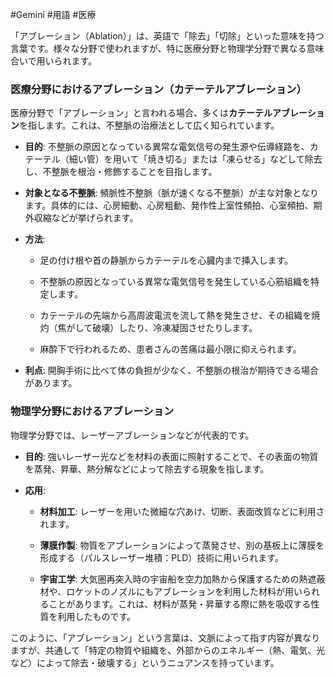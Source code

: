 #Gemini #用語 #医療

「アブレーション（Ablation）」は、英語で「除去」「切除」といった意味を持つ言葉です。様々な分野で使われますが、特に医療分野と物理学分野で異なる意味合いで用いられます。

### 医療分野におけるアブレーション（カテーテルアブレーション）

医療分野で「アブレーション」と言われる場合、多くは**カテーテルアブレーション**を指します。これは、不整脈の治療法として広く知られています。

- **目的**: 不整脈の原因となっている異常な電気信号の発生源や伝導経路を、カテーテル（細い管）を用いて「焼き切る」または「凍らせる」などして除去し、不整脈を根治・修飾することを目指します。
    
- **対象となる不整脈**: 頻脈性不整脈（脈が速くなる不整脈）が主な対象となります。具体的には、心房細動、心房粗動、発作性上室性頻拍、心室頻拍、期外収縮などが挙げられます。
    
- **方法**:
    
    - 足の付け根や首の静脈からカテーテルを心臓内まで挿入します。
        
    - 不整脈の原因となっている異常な電気信号を発生している心筋組織を特定します。
        
    - カテーテルの先端から高周波電流を流して熱を発生させ、その組織を焼灼（焦がして破壊）したり、冷凍凝固させたりします。
        
    - 麻酔下で行われるため、患者さんの苦痛は最小限に抑えられます。
        
- **利点**: 開胸手術に比べて体の負担が少なく、不整脈の根治が期待できる場合があります。
    

### 物理学分野におけるアブレーション

物理学分野では、レーザーアブレーションなどが代表的です。

- **目的**: 強いレーザー光などを材料の表面に照射することで、その表面の物質を蒸発、昇華、熱分解などによって除去する現象を指します。
    
- **応用**:
    
    - **材料加工**: レーザーを用いた微細な穴あけ、切断、表面改質などに利用されます。
        
    - **薄膜作製**: 物質をアブレーションによって蒸発させ、別の基板上に薄膜を形成する（パルスレーザー堆積：PLD）技術に用いられます。
        
    - **宇宙工学**: 大気圏再突入時の宇宙船を空力加熱から保護するための熱遮蔽材や、ロケットのノズルにもアブレーションを利用した材料が用いられることがあります。これは、材料が蒸発・昇華する際に熱を吸収する性質を利用したものです。
        

このように、「アブレーション」という言葉は、文脈によって指す内容が異なりますが、共通して「特定の物質や組織を、外部からのエネルギー（熱、電気、光など）によって除去・破壊する」というニュアンスを持っています。
